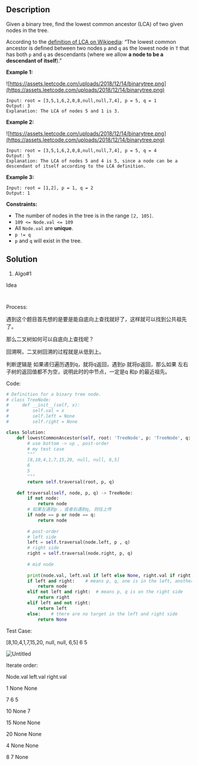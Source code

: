 ## Description

     

Given a binary tree, find the lowest common ancestor (LCA) of two given nodes in the tree.

According to the [definition of LCA on Wikipedia](https://en.wikipedia.org/wiki/Lowest_common_ancestor): “The lowest common ancestor is defined between two nodes `p` and `q` as the lowest node in `T` that has both `p` and `q` as descendants (where we allow **a node to be a descendant of itself**).”

**Example 1:**

![https://assets.leetcode.com/uploads/2018/12/14/binarytree.png](https://assets.leetcode.com/uploads/2018/12/14/binarytree.png)

```
Input: root = [3,5,1,6,2,0,8,null,null,7,4], p = 5, q = 1
Output: 3
Explanation: The LCA of nodes 5 and 1 is 3.

```

**Example 2:**

![https://assets.leetcode.com/uploads/2018/12/14/binarytree.png](https://assets.leetcode.com/uploads/2018/12/14/binarytree.png)

```
Input: root = [3,5,1,6,2,0,8,null,null,7,4], p = 5, q = 4
Output: 5
Explanation: The LCA of nodes 5 and 4 is 5, since a node can be a descendant of itself according to the LCA definition.

```

**Example 3:**

```
Input: root = [1,2], p = 1, q = 2
Output: 1

```

**Constraints:**

- The number of nodes in the tree is in the range `[2, 105]`.
- `109 <= Node.val <= 109`
- All `Node.val` are **unique**.
- `p != q`
- `p` and `q` will exist in the tree.

## Solution

1. Algo#1

Idea

```
     
```

Process:

遇到这个题目首先想的是要是能自底向上查找就好了，这样就可以找到公共祖先了。

那么二叉树如何可以自底向上查找呢？

回溯啊，二叉树回溯的过程就是从低到上。

判断逻辑是 如果递归遍历遇到q，就将q返回，遇到p 就将p返回，那么如果 左右子树的返回值都不为空，说明此时的中节点，一定是q 和p 的最近祖先。

Code:

```python
# Definition for a binary tree node.
# class TreeNode:
#     def __init__(self, x):
#         self.val = x
#         self.left = None
#         self.right = None

class Solution:
    def lowestCommonAncestor(self, root: 'TreeNode', p: 'TreeNode', q: 'TreeNode') -> 'TreeNode':
        # use bottom -> up , post-order
        # my test case
        """
        [8,10,4,1,7,15,20, null, null, 6,5]
        6
        5
        """
        return self.traversal(root, p, q)
        
    def traversal(self, node, p, q) -> TreeNode:
        if not node:
            return node
        # 如果左遇到p ，或者右遇到q, 则往上传
        if node == p or node == q:   
            return node
        
        # post-order
        # left side
        left = self.traversal(node.left, p , q)
        # right side
        right = self.traversal(node.right, p, q)
        
        # mid node
        
        print(node.val, left.val if left else None, right.val if right else None)
        if left and right:    # means p, q, one is in the left, another is in the right
            return node
        elif not left and right:  # means p, q is on the right side
            return right
        elif left and not right:
            return left
        else:    # there are no target in the left and right side
            return None
```

Test Case:

[8,10,4,1,7,15,20, null, null, 6,5]
6
5

![[Untitled](https://s3.us-west-2.amazonaws.com/secure.notion-static.com/4101e982-b77e-4de9-baeb-c2e0f073e961/Untitled.png?X-Amz-Algorithm=AWS4-HMAC-SHA256&X-Amz-Content-Sha256=UNSIGNED-PAYLOAD&X-Amz-Credential=AKIAT73L2G45EIPT3X45%2F20221102%2Fus-west-2%2Fs3%2Faws4_request&X-Amz-Date=20221102T012557Z&X-Amz-Expires=86400&X-Amz-Signature=04d5c290e36ce73ee3cd6ef7eab368fcaddbc66c6558a258d6cd334d156dcf9f&X-Amz-SignedHeaders=host&response-content-disposition=filename%3D%22Untitled.png%22&x-id=GetObject)]([https://s3-us-west-2.amazonaws.com/secure.notion-static.com/4101e982-b77e-4de9-baeb-c2e0f073e961/Untitled.png](https://s3.us-west-2.amazonaws.com/secure.notion-static.com/4101e982-b77e-4de9-baeb-c2e0f073e961/Untitled.png?X-Amz-Algorithm=AWS4-HMAC-SHA256&X-Amz-Content-Sha256=UNSIGNED-PAYLOAD&X-Amz-Credential=AKIAT73L2G45EIPT3X45%2F20221102%2Fus-west-2%2Fs3%2Faws4_request&X-Amz-Date=20221102T012557Z&X-Amz-Expires=86400&X-Amz-Signature=04d5c290e36ce73ee3cd6ef7eab368fcaddbc66c6558a258d6cd334d156dcf9f&X-Amz-SignedHeaders=host&response-content-disposition=filename%3D%22Untitled.png%22&x-id=GetObject))

Iterate order:

Node.val left.val right.val

1 None None

7 6 5

10 None 7

15 None None

20 None None

4 None None

8 7 None

